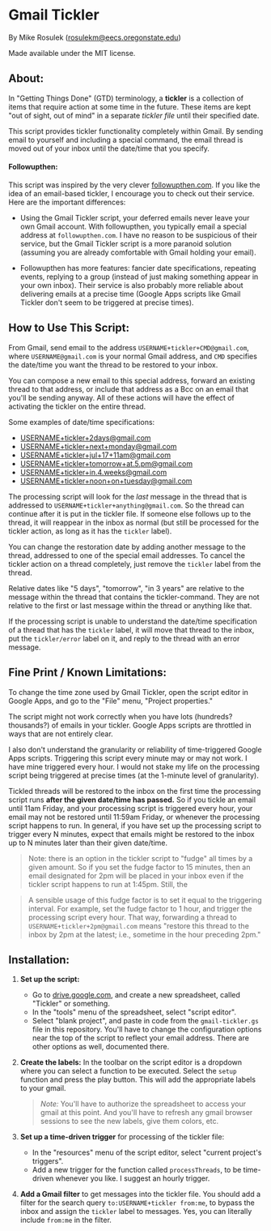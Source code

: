 Gmail Tickler
=============

By Mike Rosulek (rosulekm@eecs.oregonstate.edu)

Made available under the MIT license.

## About:

In "Getting Things Done" (GTD) terminology, a **tickler** is a collection of items that require action at some time in the future. These items are kept "out of sight, out of mind" in a separate *tickler file* until their specified date.

This script provides tickler functionality completely within Gmail. By sending email to yourself and including a special command, the email thread is moved out of your inbox until the date/time that you specify.


#### Followupthen:

This script was inspired by the very clever [followupthen.com](http://followupthen.com). If you like the idea of an email-based tickler, I encourage you to check out their service. Here are the important differences:

* Using the Gmail Tickler script, your deferred emails never leave your own Gmail account. With followupthen, you typically email a special address at `followupthen.com`. I have no reason to be suspicious of their service, but the Gmail Tickler script is a more paranoid solution (assuming you are already comfortable with Gmail holding your email).

* Followupthen has more features: fancier date specifications, repeating events, replying to a group (instead of just making something appear in your own inbox). Their service is also probably more reliable about delivering emails at a precise time (Google Apps scripts like Gmail Tickler don't seem to be triggered at precise times).

## How to Use This Script:

From Gmail, send email to the address `USERNAME+tickler+CMD@gmail.com`, where `USERNAME@gmail.com` is your normal Gmail address, and `CMD` specifies the date/time you want the thread to be restored to your inbox.

You can compose a new email to this special address, forward an existing thread to that address, or include that address as a Bcc on an email that you'll be sending anyway. All of these actions will have the effect of activating the tickler on the entire thread.

Some examples of date/time specifications:

* USERNAME+tickler+2days@gmail.com
* USERNAME+tickler+next+monday@gmail.com
* USERNAME+tickler+jul+17+11am@gmail.com
* USERNAME+tickler+tomorrow+at.5.pm@gmail.com
* USERNAME+tickler+in.4.weeks@gmail.com
* USERNAME+tickler+noon+on+tuesday@gmail.com

The processing script will look for the *last* message in the thread that is addressed to `USERNAME+tickler+anything@gmail.com`. So the thread can continue after it is put in the tickler file. If someone else follows up to the thread, it will reappear in the inbox as normal (but still be processed for the tickler action, as long as it has the `tickler` label).

You can change the restoration date by adding another message to the thread, addressed to one of the special email addresses. To cancel the tickler action on a thread completely, just remove the `tickler` label from the thread.

Relative dates like "5 days", "tomorrow", "in 3 years" are relative to the message within the thread that contains the tickler-command. They are not relative to the first or last message within the thread or anything like that.

If the processing script is unable to understand the date/time specification of a thread that has the `tickler` label, it will move that thread to the inbox, put the `tickler/error` label on it, and reply to the thread with an error message.


## Fine Print / Known Limitations:

To change the time zone used by Gmail Tickler, open the script editor in Google Apps, and go to the "File" menu, "Project properties."

The script might not work correctly when you have lots (hundreds? thousands?) of emails in your tickler. Google Apps scripts are throttled in ways that are not entirely clear.

I also don't understand the granularity or reliability of time-triggered Google Apps scripts. Triggering this script every minute may or may not work. I have mine triggered every hour. I would not stake my life on the processing script being triggered at precise times (at the 1-minute level of granularity).

Tickled threads will be restored to the inbox on the first time the processing script runs **after the given date/time has passed.** So if you tickle an email until 11am Friday, and your processing script is triggered every hour, your email may not be restored until 11:59am Friday, or whenever the processing script happens to run. In general, if you have set up the processing script to trigger every N minutes, expect that emails might be restored to the inbox up to N minutes later than their given date/time.

> Note: there is an option in the tickler script to "fudge" all times by a given amount. So if you set the fudge factor to 15 minutes, then an email designated for 2pm will be placed in your inbox even if the tickler script happens to run at 1:45pm. Still, the 

> A sensible usage of this fudge factor is to set it equal to the triggering interval. For example, set the fudge factor to 1 hour, and trigger the processing script every hour. That way, forwarding a thread to `USERNAME+tickler+2pm@gmail.com` means "restore this thread to the inbox by 2pm at the latest; i.e., sometime in the hour preceding 2pm."

## Installation:

1. **Set up the script:**
    * Go to [drive.google.com](http://drive.google.com), and create a new spreadsheet, called "Tickler" or something.
    * In the "tools" menu of the spreadsheet, select "script editor".
    * Select "blank project", and paste in code from the `gmail-tickler.gs` file in this repository. You'll have to change the configuration options near the top of the script to reflect your email address. There are other options as well, documented there.

2. **Create the labels:** In the toolbar on the script editor is a dropdown where you can select a function to be executed. Select the `setup` function and press the play button. This will add the appropriate labels to your gmail. 
    > *Note:* You'll have to authorize the spreadsheet to access your gmail at this point. And you'll have to refresh any gmail browser sessions to see the new labels, give them colors, etc.

3. **Set up a time-driven trigger** for processing of the tickler file:
    * In the "resources" menu of the script editor, select "current project's triggers".
    * Add a new trigger for the function called `processThreads`, to be time-driven whenever you like. I suggest an hourly trigger.

4. **Add a Gmail filter** to get messages into the tickler file. You should add a filter for the search query `to:USERNAME+tickler from:me`, to bypass the inbox and assign the `tickler` label to messages. Yes, you can literally include `from:me` in the filter.

